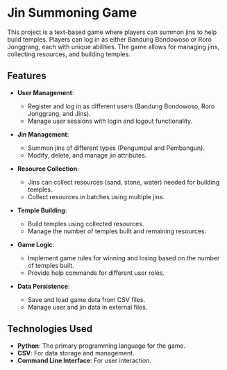 # Jin Summoning Game

This project is a text-based game where players can summon jins to help build temples. Players can log in as either Bandung Bondowoso or Roro Jonggrang, each with unique abilities. The game allows for managing jins, collecting resources, and building temples.

## Features

- **User  Management**: 
  - Register and log in as different users (Bandung Bondowoso, Roro Jonggrang, and Jins).
  - Manage user sessions with login and logout functionality.

- **Jin Management**: 
  - Summon jins of different types (Pengumpul and Pembangun).
  - Modify, delete, and manage jin attributes.

- **Resource Collection**: 
  - Jins can collect resources (sand, stone, water) needed for building temples.
  - Collect resources in batches using multiple jins.

- **Temple Building**: 
  - Build temples using collected resources.
  - Manage the number of temples built and remaining resources.

- **Game Logic**: 
  - Implement game rules for winning and losing based on the number of temples built.
  - Provide help commands for different user roles.

- **Data Persistence**: 
  - Save and load game data from CSV files.
  - Manage user and jin data in external files.

## Technologies Used

- **Python**: The primary programming language for the game.
- **CSV**: For data storage and management.
- **Command Line Interface**: For user interaction.

